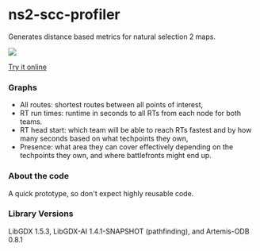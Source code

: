 ns2-scc-profiler
================

Generates distance based metrics for natural selection 2 maps.

![](https://i.imgur.com/uH1lnfs.png)

[Try it online](http://www.mostlyoriginal.net/games/ns2-scc-profiler/)

### Graphs

- All routes: shortest routes between all points of interest,
- RT run times: runtime in seconds to all RTs from each node for both teams.
- RT head start: which team will be able to reach RTs fastest and by how many seconds based on what techpoints they own,
- Presence: what area they can cover effectively depending on the techpoints they own, and where battlefronts might end up.

### About the code

A quick prototype, so don't expect highly reusable code.

### Library Versions

LibGDX 1.5.3, LibGDX-AI 1.4.1-SNAPSHOT (pathfinding), and Artemis-ODB 0.8.1